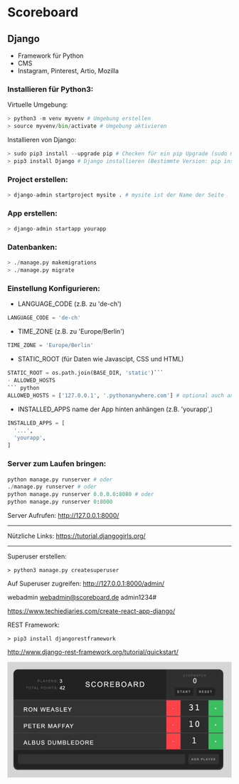 # Scoreboard

## Django

- Framework für Python
- CMS
- Instagram, Pinterest, Artio, Mozilla

### Installieren für Python3:

Virtuelle Umgebung:
``` python
> python3 -m venv myvenv # Umgebung erstellen
> source myvenv/bin/activate # Umgebung aktivieren
```

Installieren von Django:
``` python
> sudo pip3 install --upgrade pip # Checken für ein pip Upgrade (sudo mit -H flag möglich)
> pip3 install Django # Django installieren (Bestimmte Version: pip install Django==2.0.3)
```

### Project erstellen:
``` python
> django-admin startproject mysite . # mysite ist der Name der Seite
```

### App erstellen:
``` python
> django-admin startapp yourapp
```

### Datenbanken:
``` python
> ./manage.py makemigrations
> ./manage.py migrate
```

### Einstellung Konfigurieren:
- LANGUAGE_CODE (z.B. zu 'de-ch')
``` python
LANGUAGE_CODE = 'de-ch'
```
- TIME_ZONE (z.B. zu 'Europe/Berlin')
``` python
TIME_ZONE = 'Europe/Berlin'
```
- STATIC_ROOT (für Daten wie Javascipt, CSS und HTML)
``` python
STATIC_ROOT = os.path.join(BASE_DIR, 'static')```
- ALLOWED_HOSTS
``` python
ALLOWED_HOSTS = ['127.0.0.1', '.pythonanywhere.com'] # optional auch andere wie Heroku
```
- INSTALLED_APPS name der App hinten anhängen (z.B. 'yourapp',)
```python
INSTALLED_APPS = [
  '...',
  'yourapp',
]
```

### Server zum Laufen bringen:
``` python
python manage.py runserver # oder
./manage.py runserver # oder
python manage.py runserver 0.0.0.0:8080 # oder
python manage.py runserver 0:8000
```
Server Aufrufen:
http://127.0.0.1:8000/

---------------

Nützliche Links:
https://tutorial.djangogirls.org/

---------------

Superuser erstellen:
```
> python3 manage.py createsuperuser
```
Auf Superuser zugreifen:
http://127.0.0.1:8000/admin/

webadmin
webadmin@scoreboard.de
admin1234#

https://www.techiediaries.com/create-react-app-django/

REST Framework:
```
> pip3 install djangorestframework
```

http://www.django-rest-framework.org/tutorial/quickstart/

![alt text](Scoreboard.jpg)
